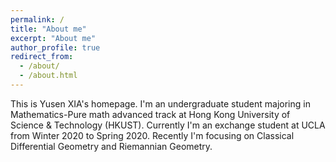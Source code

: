 ```yaml
---
permalink: /
title: "About me"
excerpt: "About me"
author_profile: true
redirect_from: 
  - /about/
  - /about.html
---
```


This is Yusen XIA's homepage.
I'm an undergraduate student majoring in Mathematics-Pure math advanced track at Hong Kong University of Science & Technology (HKUST). Currently I'm an exchange student at UCLA from Winter 2020 to Spring 2020.
Recently I'm focusing on Classical Differential Geometry and Riemannian Geometry.

